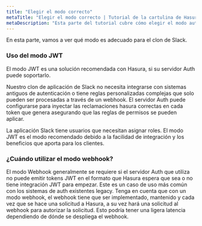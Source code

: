 ```yaml
---
title: "Elegir el modo correcto"
metaTitle: "Elegir el modo correcto | Tutorial de la cartulina de Hasura"
metaDescription: "Esta parte del tutorial cubre cómo elegir el modo auth correcto"
---
```


En esta parte, vamos a ver qué modo es adecuado para el clon de Slack.

### Uso del modo JWT

El modo JWT es una solución recomendada con Hasura, si su servidor Auth puede soportarlo.

Nuestro clon de aplicación de Slack no necesita integrarse con sistemas antiguos de autenticación o tiene reglas personalizadas complejas que solo pueden ser procesadas a través de un webhook. El servidor Auth puede configurarse para inyectar las reclamaciones hasura correctas en cada token que genera asegurando que las reglas de permisos se pueden aplicar.

La aplicación Slack tiene usuarios que necesitan asignar roles. El modo JWT es el modo recomendado debido a la facilidad de integración y los beneficios que aporta para los clientes.

### ¿Cuándo utilizar el modo webhook?

El modo Webhook generalmente se requiere si el servidor Auth que utiliza no puede emitir tokens JWT en el formato que Hasura espera que sea o no tiene integración JWT para empezar. Este es un caso de uso más común con los sistemas de auth existentes legacy. Tenga en cuenta que con un modo webhook, el webhook tiene que ser implementado, mantenido y cada vez que se hace una solicitud a Hasura, a su vez hará una solicitud al webhook para autorizar la solicitud. Esto podría tener una ligera latencia dependiendo de dónde se despliega el webhook.
